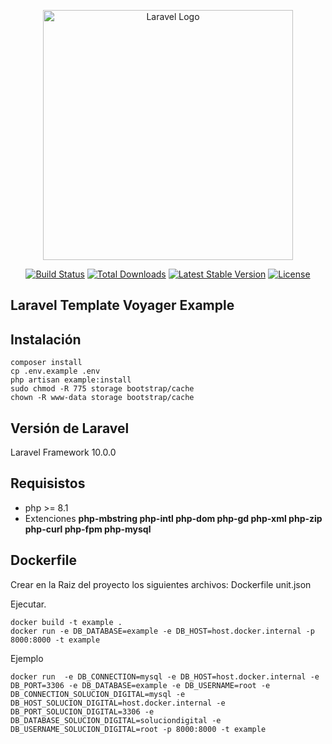 <p align="center"><a href="https://laravel.com" target="_blank"><img src="https://raw.githubusercontent.com/laravel/art/master/logo-lockup/5%20SVG/2%20CMYK/1%20Full%20Color/laravel-logolockup-cmyk-red.svg" width="400" alt="Laravel Logo"></a></p>

<p align="center">
<a href="https://github.com/laravel/framework/actions"><img src="https://github.com/laravel/framework/workflows/tests/badge.svg" alt="Build Status"></a>
<a href="https://packagist.org/packages/laravel/framework"><img src="https://img.shields.io/packagist/dt/laravel/framework" alt="Total Downloads"></a>
<a href="https://packagist.org/packages/laravel/framework"><img src="https://img.shields.io/packagist/v/laravel/framework" alt="Latest Stable Version"></a>
<a href="https://packagist.org/packages/laravel/framework"><img src="https://img.shields.io/packagist/l/laravel/framework" alt="License"></a>
</p>

## Laravel Template Voyager Example

## Instalación
```
composer install
cp .env.example .env
php artisan example:install
sudo chmod -R 775 storage bootstrap/cache
chown -R www-data storage bootstrap/cache
```

## Versión de Laravel
Laravel Framework 10.0.0

## Requisistos
- php >= 8.1
- Extenciones **php-mbstring php-intl php-dom php-gd php-xml php-zip php-curl php-fpm php-mysql**


## Dockerfile
Crear en la Raiz del proyecto los siguientes archivos:
Dockerfile
unit.json

Ejecutar.
```
docker build -t example .
docker run -e DB_DATABASE=example -e DB_HOST=host.docker.internal -p 8000:8000 -t example
```
Ejemplo
```
docker run  -e DB_CONNECTION=mysql -e DB_HOST=host.docker.internal -e DB_PORT=3306 -e DB_DATABASE=example -e DB_USERNAME=root -e DB_CONNECTION_SOLUCION_DIGITAL=mysql -e DB_HOST_SOLUCION_DIGITAL=host.docker.internal -e DB_PORT_SOLUCION_DIGITAL=3306 -e DB_DATABASE_SOLUCION_DIGITAL=soluciondigital -e DB_USERNAME_SOLUCION_DIGITAL=root -p 8000:8000 -t example
```